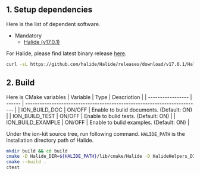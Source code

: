 ## 1. Setup dependencies

Here is the list of dependent software.

- Mandatory
  - [Halide (v17.0.1)](https://github.com/halide/Halide/releases/tag/v17.0.1)

For Halide, please find latest binary release [here](https://github.com/halide/Halide/releases).

```sh
curl -sL https://github.com/halide/Halide/releases/download/v17.0.1/Halide-17.0.1-arm-64-osx-52541176253e74467dabc42eeee63d9a62c199f6.tar.gz | tar zx
```

## 2. Build

Here is CMake variables
| Variable          | Type   | Descriotion                                                               |
| ----------------- | ------ | ------------------------------------------------------------------------- |
| ION_BUILD_DOC     | ON/OFF | Enable to bulid documents. (Default: ON)                                  |
| ION_BUILD_TEST    | ON/OFF | Enable to bulid tests. (Default: ON)                                      |
| ION_BUILD_EXAMPLE | ON/OFF | Enable to bulid examples. (Default: ON)                                   |

Under the ion-kit source tree, run following command.
`HALIDE_PATH` is the installation directory path of Halide.

```sh
mkdir build && cd build
cmake -D Halide_DIR=${HALIDE_PATH}/lib/cmake/Halide -D HalideHelpers_DIR=${HALIDE_PATH}/lib/cmake/HalideHelpers -DCMAKE_BUILD_TYPE=Release -D ION_BUILD_TEST=ON -D ION_BUILD_EXAMPLE=ON ..
cmake --build .
ctest
```
